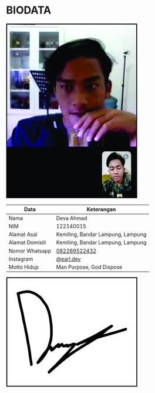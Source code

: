 # BIODATA

![Foto](015_foto.jpg)

| Data            | Keterangan |
| --------------- | ------------- |
| Nama            | Deva Ahmad |
| NIM             | 122140015 |
| Alamat Asal     | Kemiling, Bandar Lampung, Lampung |
| Alamat Domisili | Kemiling, Bandar Lampung, Lampung |
| Nomor Whatsapp  | [082269522432](https://wa.me/+6282269522432) |
| Instagram       | [@earl.dev](https://instagram.com/earl.dev) |
| Motto Hidup     | Man Purpose, God Dispose |

![TTD](015_ttd.jpg)
